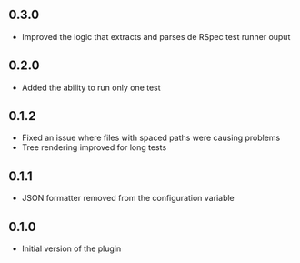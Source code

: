 ## 0.3.0
* Improved the logic that extracts and parses de RSpec test runner ouput

## 0.2.0
* Added the ability to run only one test

## 0.1.2
* Fixed an issue where files with spaced paths were causing problems
* Tree rendering improved for long tests

## 0.1.1
* JSON formatter removed from the configuration variable

## 0.1.0
* Initial version of the plugin
